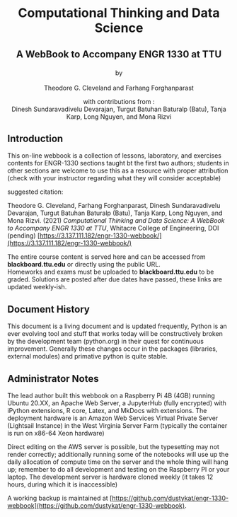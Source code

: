 # <p style="text-align:center"> Computational Thinking and Data Science </p>

## <p style="text-align:center">A WebBook to Accompany ENGR 1330 at TTU </p>

<p style="text-align:center">by <br><br>Theodore G. Cleveland and Farhang Forghanparast<br></p>

<p style="text-align:center">with contributions from :<br> Dinesh Sundaravadivelu Devarajan, Turgut Batuhan Baturalp (Batu), Tanja Karp, Long Nguyen, and  Mona Rizvi </p>


## Introduction
 
This on-line webbook is a collection of lessons, laboratory, and exercises contents for ENGR-1330 sections taught bt the first two authors; students in other sections are welcome to use this as a resource with proper attribution (check with your instructor regarding what they will consider acceptable) 

suggested citation: 

Theodore G. Cleveland, Farhang Forghanparast, Dinesh Sundaravadivelu Devarajan, Turgut Batuhan Baturalp (Batu), Tanja Karp, Long Nguyen, and Mona Rizvi. (2021) *Computational Thinking and Data Science: A WebBook to Accompany ENGR 1330 at TTU*, Whitacre College of Engineering, DOI (pending) [https://3.137.111.182/engr-1330-webbook/](https://3.137.111.182/engr-1330-webbook/)

The entire course content is served here and can be accessed from **blackboard.ttu.edu** or directly using the public URL.  
Homeworks and exams must be uploaded to **blackboard.ttu.edu** to be graded.   Solutions are posted after due dates have passed, these links are updated weekly-ish.

## Document History
This document is a living document and is updated frequently, Python is an ever evolving tool and stuff that works today will be constructively broken by the development team (python.org) in their quest for continuous improvement.  Generally these changes occur in the packages (libraries, external modules) and primative python is quite stable.

## Administrator Notes
The lead author built this webbook on a Raspberry Pi 4B (4GB) running Ubuntu 20.XX, an Apache Web Server, a JupyterHub (fully encrypted) with iPython extensions, R core, Latex, and MkDocs with extensions.  The deployment hardware is an Amazon Web Services Virtual Private Server (Lightsail Instance) in the West Virginia Server Farm (typically the container is run on x86-64 Xeon hardware)

Direct editing on the AWS server is possible, but the typesetting may not render correctly; additionally running some of the notebooks will use up the daily allocation of compute time on the server and the whole thing will hang up; remember to do all development and testing on the Raspberry PI or your laptop.  The development server is hardware cloned weekly (it takes 12 hours, during which it is inaccessible) 

A working backup is maintained at [https://github.com/dustykat/engr-1330-webbook](https://github.com/dustykat/engr-1330-webbook).

